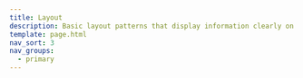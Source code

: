```yaml
---
title: Layout
description: Basic layout patterns that display information clearly on our web pages
template: page.html
nav_sort: 3
nav_groups:
  - primary
---
```

